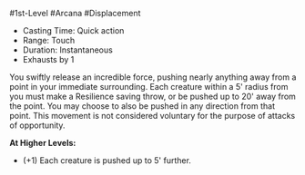 #1st-Level #Arcana #Displacement
 
- Casting Time: Quick action
- Range: Touch
- Duration: Instantaneous
- Exhausts by 1  

You swiftly release an incredible force, pushing nearly anything away from a point in your immediate surrounding. Each creature within a 5' radius from you must make a Resilience saving throw, or be pushed up to 20' away from the point. You may choose to also be pushed in any direction from that point. This movement is not considered voluntary for the purpose of attacks of opportunity.
 
**At Higher Levels:** 
* (+1) Each creature is pushed up to 5' further.